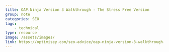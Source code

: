 ```yaml
---
title: OAP.Ninja Version 3 Walkthrough - The Stress Free Version
group: note
categories: SEO
tags:
    - technical
type: resource
image: /assets/images/
link: https://optimisey.com/seo-advice/oap-ninja-version-3-walkthrough-stress-free-version/
---
```

